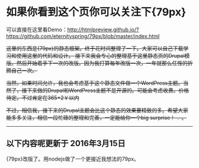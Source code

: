 如果你看到这个页你可以关注下{79px}
====

可以直接在这里看Demo：http://htmlpreview.github.io/?https://github.com/eternityspring/79px/blob/master/index.html

<del>这里的东西是{79px}的静态框架。终于花时间整理了一下。大家可以自己下载学习和使用这里的代码和设计。
接下来我会专心的整理基于这里静态页的Drupal模版。然后开始着手下一次的改版。因为我打算每年改版一次，一年就那么任性的折腾自己一次。</del>

<del>当然，如果时间允许，我也会考虑基于这个静态文件做一个WordPress主题。当然了，接下来做的Drupal和WordPress主题不是开源的。可能会考虑收费。价格待定。不过肯定在365*2￥以内</del>

<del>不过，相信我，接下来的Drupal主题会比这个静态的效果要精致的多。希望大家能多多关注，相信一段忙碌的整理和完善，一定能给你一个big surprise！-.-。</del>

---
以下内容呢更新于 2016年3月15日
--
{79px}改版了。用nodejs做了一个更接近我想法的79px。
